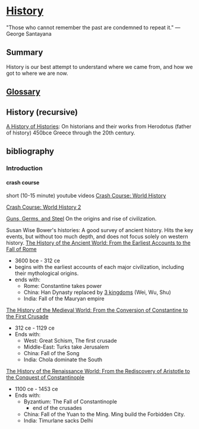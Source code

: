 # [History](https://en.wikipedia.org/wiki/History)
"Those who cannot remember the past are condemned to repeat it."
—George Santayana

## Summary
History is our best attempt to understand where we came from, and how we got to where we are now.

## [Glossary](https://en.wikipedia.org/wiki/Glossary_of_history)

## History (recursive)
[A History of Histories](https://books.google.com/books?id=G9_yT1eDMuoC&dq=a+history+of+histories):
On historians and their works from Herodotus (father of history) 450bce Greece through the 20th century.

## bibliography
### Introduction
#### crash course
short (10-15 minute) youtube videos
[Crash Course: World History](https://www.youtube.com/playlist?list=PLBDA2E52FB1EF80C9)

[Crash Course: World History 2](https://www.youtube.com/playlist?list=PL8dPuuaLjXtNjasccl-WajpONGX3zoY4M)

[Guns, Germs, and Steel](https://books.google.com/books?id=kLKTa_OeoNIC&dq=isbn:0393038912)
On the origins and rise of civilization.

Susan Wise Bower's histories: A good survey of ancient history.  Hits the key events, but without too much depth, and does not focus solely on western history.
[The History of the Ancient World: From the Earliest Accounts to the Fall of Rome](https://books.google.com/books?id=HmShg3dnLSMC&dq=history+of+the+ancient+world)
- 3600 bce - 312 ce
- begins with the earliest accounts of each major civilization, including their mythological origins.
- ends with:
    - Rome: Constantine takes power
    - China: Han Dynasty replaced by [3 kingdoms](https://en.wikipedia.org/wiki/Three_Kingdoms) (Wei, Wu, Shu)
    - India: Fall of the Mauryan empire

[The History of the Medieval World: From the Conversion of Constantine to the First Crusade](https://books.google.com/books?id=1u2oP2RihIgC)
- 312 ce - 1129 ce
- Ends with:
    - West: Great Schism, The first crusade
    - Middle-East: Turks take Jerusalem
    - China: Fall of the Song
    - India: Chola dominate the South

[The History of the Renaissance World: From the Rediscovery of Aristotle to the Conquest of Constantinople](https://books.google.com/books?id=eVxkBwAAQBAJ)
- 1100 ce - 1453 ce
- Ends with:
    - Byzantium: The Fall of Constantinople
        - end of the crusades
    - China: Fall of the Yuan to the Ming. Ming build the Forbidden City.
    - India: Timurlane sacks Delhi
